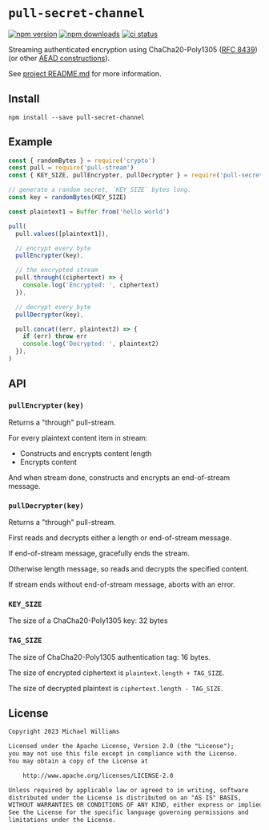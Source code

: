 # `pull-secret-channel`

[![npm version](https://img.shields.io/npm/v/pull-secret-channel.svg?style=flat-square)](https://www.npmjs.com/package/pull-secret-channel) [![npm downloads](https://img.shields.io/npm/dt/pull-secret-channel?style=flat-square)](https://www.npmjs.com/package/pull-secret-channel) [![ci status](https://img.shields.io/github/actions/workflow/status/ahdinosaur/secret-channel/node.js.yml?style=flat-square)](https://github.com/ahdinosaur/secret-channel/actions/workflows/node.js.yml?query=branch%3Amain)

Streaming authenticated encryption using ChaCha20-Poly1305 ([RFC 8439](https://datatracker.ietf.org/doc/html/rfc8439)) (or other [AEAD constructions](https://libsodium.gitbook.io/doc/secret-key_cryptography/aead)).

See [project README.md](../../README.md) for more information.

## Install

```shell
npm install --save pull-secret-channel
```

## Example

```js
const { randomBytes } = require('crypto')
const pull = require('pull-stream')
const { KEY_SIZE, pullEncrypter, pullDecrypter } = require('pull-secret-channel')

// generate a random secret, `KEY_SIZE` bytes long.
const key = randomBytes(KEY_SIZE)

const plaintext1 = Buffer.from('hello world')

pull(
  pull.values([plaintext1]),

  // encrypt every byte
  pullEncrypter(key),

  // the encrypted stream
  pull.through((ciphertext) => {
    console.log('Encrypted: ', ciphertext)
  }),

  // decrypt every byte
  pullDecrypter(key),

  pull.concat((err, plaintext2) => {
    if (err) throw err
    console.log('Decrypted: ', plaintext2)
  }),
)
```

## API

### `pullEncrypter(key)`

Returns a "through" pull-stream.

For every plaintext content item in stream:

- Constructs and encrypts content length
- Encrypts content

And when stream done, constructs and encrypts an end-of-stream message.

### `pullDecrypter(key)`

Returns a "through" pull-stream.

First reads and decrypts either a length or end-of-stream message.

If end-of-stream message, gracefully ends the stream.

Otherwise length message, so reads and decrypts the specified content.

If stream ends without end-of-stream message, aborts with an error.

### `KEY_SIZE`

The size of a ChaCha20-Poly1305 key: 32 bytes

### `TAG_SIZE`

The size of ChaCha20-Poly1305 authentication tag: 16 bytes.

The size of encrypted ciphertext is `plaintext.length + TAG_SIZE`.

The size of decrypted plaintext is `ciphertext.length - TAG_SIZE`.

## License

```txt
Copyright 2023 Michael Williams

Licensed under the Apache License, Version 2.0 (the "License");
you may not use this file except in compliance with the License.
You may obtain a copy of the License at

    http://www.apache.org/licenses/LICENSE-2.0

Unless required by applicable law or agreed to in writing, software
distributed under the License is distributed on an "AS IS" BASIS,
WITHOUT WARRANTIES OR CONDITIONS OF ANY KIND, either express or implied.
See the License for the specific language governing permissions and
limitations under the License.
```
